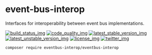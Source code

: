 # event-bus-interop
Interfaces for interoperability between event bus implementations.

[![build_status_img]][build_status_travis]
[![code_quality_img]][code_quality]
[![latest_stable_version_img]][latest_stable_version]
[![latest_unstable_version_img]][latest_unstable_version]
[![license_img]][license]
[![twitter_img]][twitter]


```bash
composer require eventbus-interop/eventbus-interop
```


[build_status_img]: https://img.shields.io/travis/shrikeh/php-immutable-collections.svg "Build Status"
[build_status_travis]: https://travis-ci.org/shrikeh/php-immutable-collections

[code_quality]: https://scrutinizer-ci.com/g/shrikeh/php-immutable-collections/?branch=master
[code_quality_img]: https://img.shields.io/scrutinizer/g/shrikeh/php-immutable-collections.svg "Scrutinizer Code Quality"

[latest_stable_version_img]: https://img.shields.io/packagist/v/eventbus-interop/eventbus-interop.svg "Latest Stable Version"
[latest_stable_version]: https://packagist.org/packages/eventbus-interop/eventbus-interop "Latest Stable Version"

[latest_unstable_version_img]: https://img.shields.io/packagist/vpre/eventbus-interop/eventbus-interop.svg "Latest Unstable Version"
[latest_unstable_version]: https://packagist.org/packages/eventbus-interop/eventbus-interop "Latest Unstable Version"

[license_img]: https://img.shields.io/packagist/l/shrikeh/collections.svg "License"
[license]: https://packagist.org/packages/shrikeh/collections

[twitter_img]: https://img.shields.io/badge/twitter-%40shrikeh-blue.svg "@shrikeh on Twitter"
[twitter]: https://twitter.com/shrikeh

[examples]: https://github.com/shrikeh/php-immutable-collections/tree/master/examples "Link to examples in master"
[docs]: https://github.com/shrikeh/php-immutable-collections/tree/master/docs "Link to docs in master"
[specs]: https://github.com/shrikeh/php-immutable-collections/tree/master/spec "Link to specs in master"

